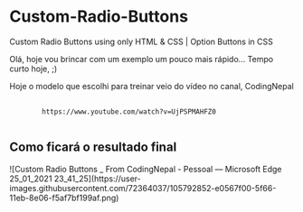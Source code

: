 # Custom-Radio-Buttons
 Custom Radio Buttons using only HTML &amp; CSS | Option Buttons in CSS

<p>Olá, hoje vou brincar com um exemplo um pouco mais rápido... Tempo curto hoje, ;)</p>
<p>Hoje o modelo que escolhi para treinar veio do vídeo no canal, CodingNepal</p>
<pre>
    <code>
        https://www.youtube.com/watch?v=UjPSPMAHFZ0
    </code>
</pre>

<h2>Como ficará o resultado final</h2>
![Custom Radio Buttons _ From CodingNepal - Pessoal — Microsoft​ Edge 25_01_2021 23_41_25](https://user-images.githubusercontent.com/72364037/105792852-e0567f00-5f66-11eb-8e06-f5af7bf199af.png)
